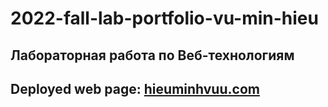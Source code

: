 # 2022-fall-lab-portfolio-vu-min-hieu
## Лабораторная работа по Веб-технологиям
## Deployed web page: [hieuminhvuu.com](hieuminhvuu.github.io/portfolio)
